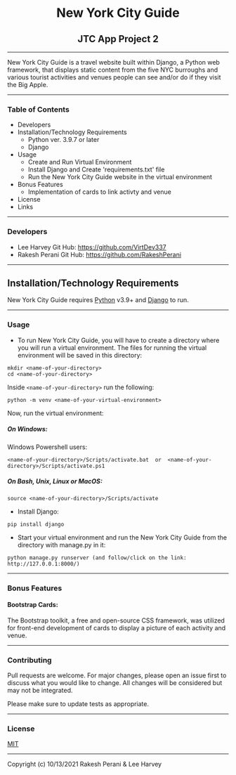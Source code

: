 
# <div align="center">New York City Guide</div>
## <div align="center">JTC App Project 2</div>
***
New York City Guide is a travel website built within Django, a Python web framework, that displays static content from the five NYC burroughs and various tourist activities and venues people can see and/or do if they visit the Big Apple.
***

### Table of Contents
- Developers
- Installation/Technology Requirements
    - Python ver. 3.9.7 or later
    - Django
- Usage
    - Create and Run Virtual Environment
    - Install Django and Create 'requirements.txt' file
    - Run the New York City Guide website in the virtual environment
- Bonus Features
    - Implementation of cards to link activty and venue
- License
- Links
***
### Developers
- Lee Harvey
 Git Hub: https://github.com/VirtDev337
- Rakesh Perani 
  Git Hub: https://github.com/RakeshPerani

***
## Installation/Technology Requirements
New York City Guide requires [Python](https://www.python.org/) v3.9+  and [Django](https://www.djangoproject.com/) to run.
***

### Usage
- To run New York City Guide, you will have to create a directory where you will run a virtual environment. The files for running the virtual environment will be saved in this directory:
```
mkdir <name-of-your-directory>
cd <name-of-your-directory>
```

Inside `<name-of-your-directory>` run the following:
```
python -m venv <name-of-your-virtual-environment>
```

Now, run the virtual environment:

##### On Windows:
Windows Powershell users:

```
<name-of-your-directory>/Scripts/activate.bat  or  <name-of-your-directory>/Scripts/activate.ps1
```
##### On Bash, Unix, Linux or MacOS:
```
source <name-of-your-directory>/Scripts/activate
```

- Install Django:
```
pip install django
```

- Start your virtual environment and run the New York City Guide from the directory with manage.py in it:
```
python manage.py runserver (and follow/click on the link: http://127.0.0.1:8000/)
```
***
### Bonus Features
#### Bootstrap Cards:
The Bootstrap toolkit, a free and open-source CSS framework, was utilized for front-end development of cards to display a picture of each activity and venue.

***
### Contributing
Pull requests are welcome. For major changes, please open an issue first to discuss what you would like to change. 
All changes will be considered but may not be integrated.

Please make sure to update tests as appropriate.
***
### License
[MIT](https://choosealicense.com/licenses/mit/)
***
Copyright (c) 10/13/2021 Rakesh Perani & Lee Harvey



